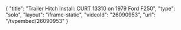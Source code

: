 {
    "title": "Trailer Hitch Install: CURT 13310 on 1979 Ford F250",
    "type": "solo",
    "layout": "iframe-static",
    "videoId": "26090953",
    "url": "\/tvpembed\/26090953"
}